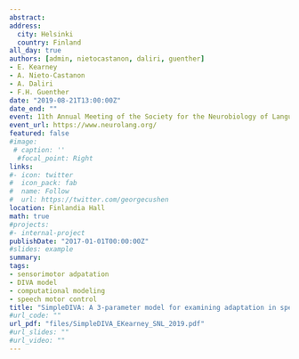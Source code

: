 ```yaml
---
abstract: 
address:
  city: Helsinki
  country: Finland
all_day: true
authors: [admin, nietocastanon, daliri, guenther]
- E. Kearney
- A. Nieto-Castanon
- A. Daliri
- F.H. Guenther
date: "2019-08-21T13:00:00Z"
date_end: ""
event: 11th Annual Meeting of the Society for the Neurobiology of Language
event_url: https://www.neurolang.org/
featured: false
#image:
 # caption: ''
  #focal_point: Right
links:
#- icon: twitter
#  icon_pack: fab
#  name: Follow
#  url: https://twitter.com/georgecushen
location: Finlandia Hall
math: true
#projects:
#- internal-project
publishDate: "2017-01-01T00:00:00Z"
#slides: example
summary: 
tags: 
- sensorimotor adpatation
- DIVA model
- computational modeling
- speech motor control
title: "SimpleDIVA: A 3-parameter model for examining adaptation in speech and voice production"
#url_code: ""
url_pdf: "files/SimpleDIVA_EKearney_SNL_2019.pdf"
#url_slides: ""
#url_video: ""
---
```


